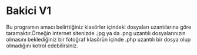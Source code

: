 # Bakici V1
Bu programın amacı belirttiğiniz klasörler içindeki dosyaları uzantılarına göre taramaktır.Örneğin internet sitenizde .jpg ya da .png uzantılı dosyalarınızın olmasını beklediğiniz bir fotoğraf klasörün içinde .php uzantılı bir dosya olup olmadığını kotrol edebilirsiniz.
